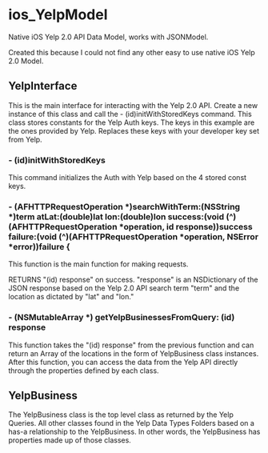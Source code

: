 ios_YelpModel
=============

Native iOS Yelp 2.0 API Data Model, works with JSONModel.

Created this because I could not find any other easy to use native iOS Yelp 2.0 Model. 

YelpInterface
-----------
This is the main interface for interacting with the Yelp 2.0 API.  Create a new instance of this class and call the - (id)initWithStoredKeys command. This class stores constants for the Yelp Auth keys.  The keys in this example are the ones provided by Yelp.  Replaces these keys with your developer key set from Yelp.

### - (id)initWithStoredKeys
This command initializes the Auth with Yelp based on the 4 stored const keys.

### - (AFHTTPRequestOperation *)searchWithTerm:(NSString *)term atLat:(double)lat lon:(double)lon success:(void (^)(AFHTTPRequestOperation *operation, id response))success failure:(void (^)(AFHTTPRequestOperation *operation, NSError *error))failure {
This function is the main function for making requests.  

RETURNS "(id) response" on success.  "response" is an NSDictionary of the JSON response based on the Yelp 2.0 API search term "term" and the location as dictated by "lat" and "lon." 


### - (NSMutableArray *) getYelpBusinessesFromQuery: (id) response 
This function takes the "(id) response" from the previous function and can return an Array of the locations in the form of YelpBusiness class instances.  After this function, you can access the data from the Yelp API directly through the properties defined by each class.

YelpBusiness
-----------
The YelpBusiness class is the top level class as returned by the Yelp Queries.  All other classes found in the Yelp Data Types Folders based on a has-a relationship to the YelpBusiness.  In other words, the YelpBusiness has properties made up of those classes. 



